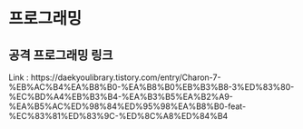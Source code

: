 # 프로그래밍
## 공격 프로그래밍 링크
<p> Link : https://daekyoulibrary.tistory.com/entry/Charon-7-%EB%AC%B4%EA%B8%B0-%EA%B8%B0%EB%B3%B8-3%ED%83%80-%EC%BD%A4%EB%B3%B4-%EA%B3%B5%EA%B2%A9-%EA%B5%AC%ED%98%84%ED%95%98%EA%B8%B0-feat-%EC%83%81%ED%83%9C-%ED%8C%A8%ED%84%B4</p>
